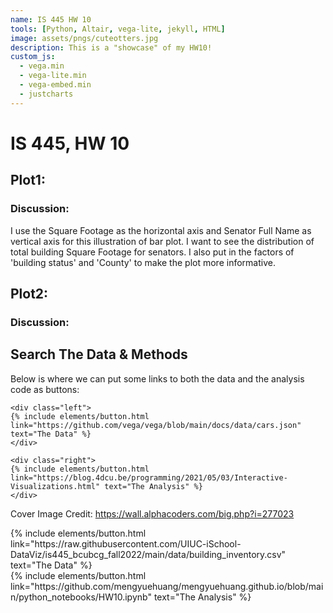 ```yaml
---
name: IS 445 HW 10
tools: [Python, Altair, vega-lite, jekyll, HTML]
image: assets/pngs/cuteotters.jpg
description: This is a "showcase" of my HW10!
custom_js:
  - vega.min
  - vega-lite.min
  - vega-embed.min
  - justcharts
---
```



# IS 445, HW 10

## Plot1:

<vegachart schema-url="{{ site.baseurl }}/assets/json/plot1.json" style="width: 100%"></vegachart>

### Discussion:
I use the Square Footage as the horizontal axis and Senator Full Name as vertical axis for this illustration of bar plot. I want to see the distribution of total building Square Footage for senators. I also put in the factors of 'building status' and 'County' to make the plot more informative.


## Plot2:

<vegachart schema-url="{{ site.baseurl }}/assets/json/plot2.json" style="width: 100%"></vegachart>

### Discussion:


## Search The Data & Methods

Below is where we can put some links to both the data and the analysis code as buttons:

```
<div class="left">
{% include elements/button.html link="https://github.com/vega/vega/blob/main/docs/data/cars.json" text="The Data" %}
</div>

<div class="right">
{% include elements/button.html link="https://blog.4dcu.be/programming/2021/05/03/Interactive-Visualizations.html" text="The Analysis" %}
</div>
```

Cover Image Credit: https://wall.alphacoders.com/big.php?i=277023

<!-- these are written in a combo of html and liquid --> 

<div class="left">
{% include elements/button.html link="https://raw.githubusercontent.com/UIUC-iSchool-DataViz/is445_bcubcg_fall2022/main/data/building_inventory.csv" text="The Data" %}
</div>

<div class="right">
{% include elements/button.html link="https://github.com/mengyuehuang/mengyuehuang.github.io/blob/main/python_notebooks/HW10.ipynb" text="The Analysis" %}
</div>

